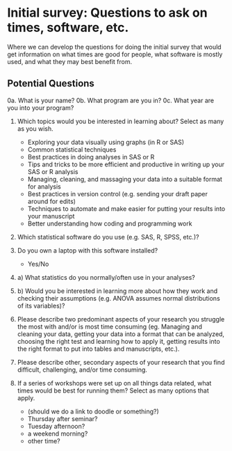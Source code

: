 # Initial survey: Questions to ask on times, software, etc. #

Where we can develop the questions for doing the initial survey that
would get information on what times are good for people, what software
is mostly used, and what they may best benefit from.

## Potential Questions ##

0a. What is your name? 
0b. What program are you in? 
0c. What year are you into your program? 

1. Which topics would you be interested in learning about? Select as
   many as you wish.
    * Exploring your data visually using graphs (in R or SAS)
    * Common statistical techniques
    * Best practices in doing analyses in SAS or R
    * Tips and tricks to be more efficient and productive in writing up your SAS or R analysis
    * Managing, cleaning, and massaging your data into a suitable format for analysis 
    * Best practices in version control (e.g. sending your draft
      paper around for edits)
    * Techniques to automate and make easier for putting your results into your manuscript 
    * Better understanding how coding and programming work

2. Which statistical software do you use (e.g. SAS, R, SPSS, etc.)?

3. Do you own a laptop with this software installed?
    * Yes/No

4. a) What statistics do you normally/often use in your analyses? 

4. b) Would you be interested in learning more about how they work and
   checking their assumptions (e.g. ANOVA assumes normal distributions
   of its variables)?
   
5. Please describe two predominant aspects of your research you struggle the most with and/or is most time consuming (eg. Managing and cleaning your data, getting your data into a format that can be analyzed, choosing the right test and learning how to apply it, getting results into the right format to put into tables and manuscripts, etc.). 

6. Please describe other, secondary aspects of your research that you find difficult, challenging, and/or time consuming. 

7. If a series of workshops were set up on all things data related, what times would be best for running them? Select as many options that apply. 
    * (should we do a link to doodle or something?) 
    * Thursday after seminar? 
    * Tuesday afternoon? 
    * a weekend morning? 
    * other time? 